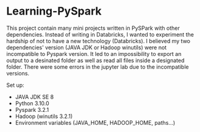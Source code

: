 # Learning-PySpark 
This project contain many mini projects written in PySPark with other dependencies. Instead of writing in Databricks, I wanted to experiment the hardship of not to have a new technology (Databricks). 
I believed my two dependencies' version (JAVA JDK or Hadoop winutils) were not incompatible to Pyspark version. It led to an impossibility to export an output to a desinated folder as well as read all files inside a designated folder. There were some errors in the jupyter lab due to the incompatible versions.

Set up:
- JAVA JDK SE 8
- Python 3.10.0
- Pyspark 3.2.1
- Hadoop (winutils 3.2.1)
- Environment variables (JAVA_HOME, HADOOP_HOME, paths...)
 
